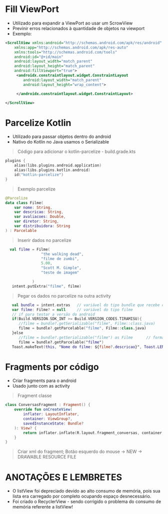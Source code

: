 # Fill ViewPort 
* Utilizado para expandir a ViewPort ao usar um ScrowView
* Previnir erros relacionados à quantidade de objetos na viewport
* Exemplo:
```xml
<ScrollView xmlns:android="http://schemas.android.com/apk/res/android"
    xmlns:app="http://schemas.android.com/apk/res-auto"
    xmlns:tools="http://schemas.android.com/tools"
    android:id="@+id/main"
    android:layout_width="match_parent"
    android:layout_height="match_parent"
    android:fillViewport="true">
     <androidx.constraintlayout.widget.ConstraintLayout
        android:layout_width="match_parent"
        android:layout_height="wrap_content">

     </androidx.constraintlayout.widget.ConstraintLayout>

</ScrollView>
```
# Parcelize Kotlin
* Utilizado para passar objetos dentro do android
* Nativo do Kotlin no Java usamos o Serializable
> Código para adicionar o kotlin-parcelize - build.grade.kts
```kts
plugins {
    alias(libs.plugins.android.application)
    alias(libs.plugins.kotlin.android)
    id("kotlin-parcelize")
}
```
> Exemplo parcelize
```kotlin
@Parcelize
data class Filme(
    var nome: String,
    var descricao: String,
    var avaliacoes: Double,
    var diretor: String,
    var distribuidora: String
) : Parcelable
```

> Inserir dados no parcelize
```kotlin
  val filme = Filme(
                "the walking dead",
                "filme de zumbi",
                5.00,
                "Scott M. Gimple",
                "teste de imagem"

            )
   intent.putExtra("filme", filme)
```
> Pegar os dados no parcelize na outra activity
```kotlin
   val bundle = intent.extras   // variável do tipo bundle que recebe os dados da intent
   var filme: Filme? = null     // variável do tipo filme
   // if para testar a versão do android
   if(Build.VERSION.SDK_INT >= Build.VERSION_CODES.TIRAMISU){
      //filme = bundle?.getSerializable("filme", Filme::class.java)
      filme = bundle?.getParcelable("filme", Filme::class.java)
   }else
      //filme = bundle?.getSerializable("filme") as Filme      // forma antigafilme = bundle?.getSerializable("filme") as Filme      // forma antiga
      filme = bundle?.getParcelable("filme")
   Toast.makeText(this, "Nome do filme: ${filme?.descricao}", Toast.LENGTH_SHORT).show()
```


# Fragments por código
* Criar fragments para o android
* Usado junto com as activity

> Fragment classe

```kotlin
class ConversasFragment : Fragment() {
    override fun onCreateView(
        inflater: LayoutInflater,
        container: ViewGroup?,
        savedInstanceState: Bundle?
    ): View? {
        return inflater.inflate(R.layout.fragment_conversas, container, false)
    }
}

```

> Criar xml do fragment; Botão esquerdo do mouse -> NEW -> DRAWABLE RESOURCE FILE

# ANOTAÇÕES E LEMBRETES

* O listView foi depreciado devido ao alto consumo de memória, pois sua lista era carregado por completo ocupando espaço desnecessário. 
* Foi criado o RecyclerView - sendo corrigido o problema do consumo de memória referente a listView! 